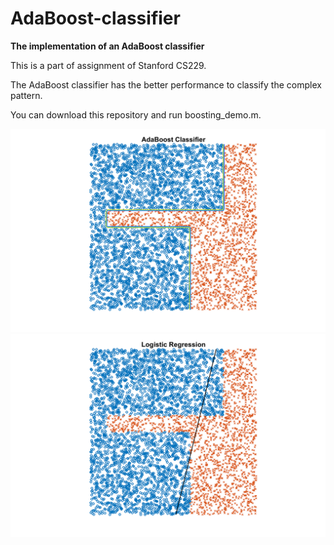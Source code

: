 # AdaBoost-classifier

**The implementation of an AdaBoost classifier**

This is a part of assignment of Stanford CS229.

The AdaBoost classifier has the better performance to classify the complex pattern.

You can download this repository and run boosting_demo.m.

<img src="https://github.com/hsihsun/AdaBoost-Classifier/blob/master/Result/AdaBoost_Classifier.png" width="580"/> <img src="https://github.com/hsihsun/AdaBoost-Classifier/blob/master/Result/Logistic_Regression.png" width="580"/> 

